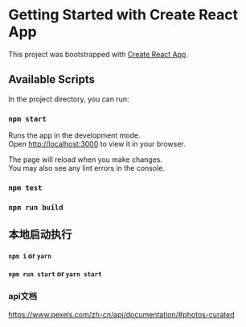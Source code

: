 # Getting Started with Create React App

This project was bootstrapped with [Create React App](https://github.com/facebook/create-react-app).

## Available Scripts

In the project directory, you can run:

### `npm start`

Runs the app in the development mode.\
Open [http://localhost:3000](http://localhost:3000) to view it in your browser.

The page will reload when you make changes.\
You may also see any lint errors in the console.

### `npm test`
### `npm run build`

## 本地启动执行
#### `npm i` or `yarn`
#### `npm run start` or `yarn start`
### api文档
https://www.pexels.com/zh-cn/api/documentation/#photos-curated
